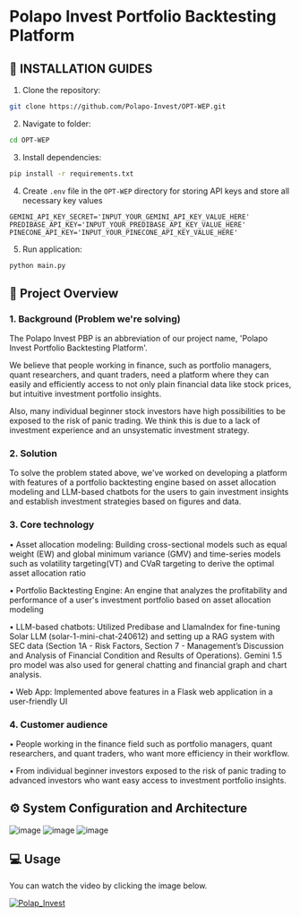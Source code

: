 # Polapo Invest Portfolio Backtesting Platform
## 🔑 INSTALLATION GUIDES
1. Clone the repository:
```bash
git clone https://github.com/Polapo-Invest/OPT-WEP.git
```
2. Navigate to folder:
```bash
cd OPT-WEP
```
3. Install dependencies:
```bash
pip install -r requirements.txt
```
4. Create `.env` file in the `OPT-WEP` directory for storing API keys and store all necessary key values
```
GEMINI_API_KEY_SECRET='INPUT_YOUR_GEMINI_API_KEY_VALUE_HERE'
PREDIBASE_API_KEY='INPUT_YOUR_PREDIBASE_API_KEY_VALUE_HERE'
PINECONE_API_KEY='INPUT_YOUR_PINECONE_API_KEY_VALUE_HERE'
```
5. Run application:
```bash
python main.py
```
## 📌 Project Overview
### 1. Background (Problem we're solving)
The Polapo Invest PBP is an abbreviation of our project name, 'Polapo Invest Portfolio Backtesting Platform'.

We believe that people working in finance, such as portfolio managers, quant researchers, and quant traders, need a platform where they can easily and efficiently access to not only plain financial data like stock prices, but intuitive investment portfolio insights.

Also, many individual beginner stock investors have high possibilities to be exposed to the risk of panic trading. We think this is due to a lack of investment experience and an unsystematic investment strategy.

### 2. Solution
To solve the problem stated above, we've worked on developing a platform with features of a portfolio backtesting engine based on asset allocation modeling and LLM-based chatbots for the users to gain investment insights and establish investment strategies based on figures and data.

### 3. Core technology
• Asset allocation modeling: Building cross-sectional models such as equal weight (EW) and global minimum variance (GMV) and time-series models such as volatility targeting(VT) and CVaR targeting to derive the optimal asset allocation ratio

• Portfolio Backtesting Engine: An engine that analyzes the profitability and performance of a user's investment portfolio based on asset allocation modeling

• LLM-based chatbots: Utilized Predibase and LlamaIndex for fine-tuning Solar LLM (solar-1-mini-chat-240612) and setting up a RAG system with SEC data (Section 1A - Risk Factors, Section 7 - Management’s Discussion and Analysis of Financial Condition and Results of Operations). Gemini 1.5 pro model was also used for general chatting and financial graph and chart analysis.

• Web App: Implemented above features in a Flask web application in a user-friendly UI

### 4. Customer audience
• People working in the finance field such as portfolio managers, quant researchers, and quant traders, who want more efficiency in their workflow.

• From individual beginner investors exposed to the risk of panic trading to advanced investors who want easy access to investment portfolio insights.

## ⚙️ System Configuration and Architecture
![image](https://i.ibb.co/LYM1Vds/image.png)
![image](https://i.ibb.co/Rg9DYmQ/image.png)
![image](https://i.ibb.co/g38s0By/image.png)

## 💻 Usage

You can watch the video by clicking the image below.

[<img src="https://i.ibb.co/6XKYp6X/image.png" alt="Polap_Invest"/>](https://youtu.be/CAy_eMLIP4Y)
